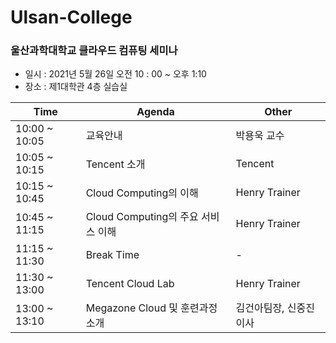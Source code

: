 # Ulsan-College
### 울산과학대학교 클라우드 컴퓨팅 세미나

- 일시 : 2021년 5월 26일 오전 10 : 00 ~ 오후 1:10
- 장소 : 제1대학관 4층 실습실

|Time | Agenda | Other |
|-----| -------| ------|
|10:00 ~ 10:05 | 교육안내 | 박용욱 교수 |
|10:05 ~ 10:15 | Tencent 소개 | Tencent |
|10:15 ~ 10:45 | Cloud Computing의 이해 | Henry Trainer |
|10:45 ~ 11:15 | Cloud Computing의 주요 서비스 이해 | Henry Trainer |
|11:15 ~ 11:30 | Break Time | - |
|11:30 ~ 13:00 | Tencent Cloud Lab | Henry Trainer |
|13:00 ~ 13:10 | Megazone Cloud 및 훈련과정 소개 | 김건아팀장, 신중진이사 |
